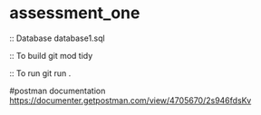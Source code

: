# assessment_one
:: Database
database1.sql

:: To build 
git mod tidy

:: To run
git run .

#postman documentation
https://documenter.getpostman.com/view/4705670/2s946fdsKv